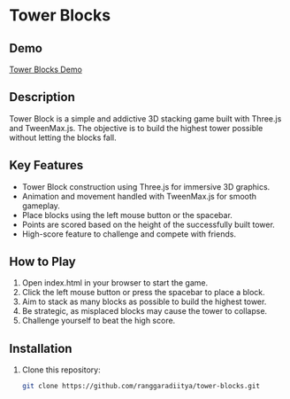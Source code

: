 # Tower Blocks

## Demo

[Tower Blocks Demo](demo_link)

## Description

Tower Block is a simple and addictive 3D stacking game built with Three.js and TweenMax.js. The objective is to build the highest tower possible without letting the blocks fall.

## Key Features

- Tower Block construction using Three.js for immersive 3D graphics.
- Animation and movement handled with TweenMax.js for smooth gameplay.
- Place blocks using the left mouse button or the spacebar.
- Points are scored based on the height of the successfully built tower.
- High-score feature to challenge and compete with friends.

## How to Play

1. Open index.html in your browser to start the game.
2. Click the left mouse button or press the spacebar to place a block.
3. Aim to stack as many blocks as possible to build the highest tower.
4. Be strategic, as misplaced blocks may cause the tower to collapse.
5. Challenge yourself to beat the high score.

## Installation

1. Clone this repository:

   ```bash
   git clone https://github.com/ranggaradiitya/tower-blocks.git
   ```
